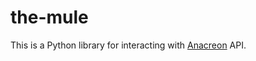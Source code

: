 the-mule
========

This is a Python library for interacting with [Anacreon](http://anacreon.kronosaur.com/ "Anacreon") API.
